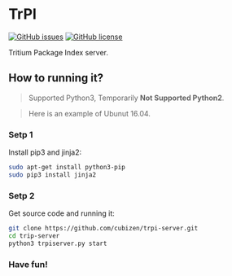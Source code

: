 # TrPI
[![GitHub issues](https://img.shields.io/github/issues/cubizen/trpi-server.svg?style=for-the-badge)](https://github.com/cubizen/trpi-server/issues)
[![GitHub license](https://img.shields.io/github/license/cubizen/trpi-server.svg?style=for-the-badge)](https://github.com/cubizen/trpi-server/blob/master/LICENSE)

Tritium Package Index server.

## How to running it?
> Supported Python3, Temporarily **Not Supported Python2**.

> Here is an example of Ubunut 16.04.

### Setp 1
Install pip3 and jinja2:

```Bash
sudo apt-get install python3-pip
sudo pip3 install jinja2
```

### Setp 2
Get source code and running it:

```bash
git clone https://github.com/cubizen/trpi-server.git
cd trip-server
python3 trpiserver.py start
```
### Have fun!


